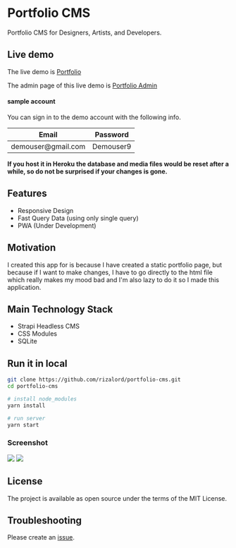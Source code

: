 # Portfolio CMS

Portfolio CMS for Designers, Artists, and Developers.

## Live demo

The live demo is [Portfolio](https://rizalord-portfolio-cms.herokuapp.com/)

The admin page of this live demo is [Portfolio Admin](https:/rizalord-portfolio-cms.herokuapp.com/admin)

#### sample account
You can sign in to the demo account with the following info.
<table>
  <thead>
    <tr>
      <th>Email</th>
      <th>Password</th>
    </tr>
  </thead>
  <tbody>
    <tr>
      <td>demouser@gmail.com</td>
      <td>Demouser9</td>
    </tr>
  </tbody>
</table>

**If you host it in Heroku the database and media files would be reset after a while, so do not be surprised if your changes is gone.**

Features
-------
* Responsive Design
* Fast Query Data (using only single query)
* PWA (Under Development)

Motivation
-------
I created this app for is because I have created a static portfolio page, but because if I want to make changes, I have to go directly to the html file which really makes my mood bad and I'm also lazy to do it so I made this application.

Main Technology Stack
-------
* Strapi Headless CMS
* CSS Modules
* SQLite

## Run it in local

```bash
git clone https://github.com/rizalord/portfolio-cms.git
cd portfolio-cms

# install node_modules
yarn install

# run server
yarn start
```

### Screenshot

![](https://i.imgur.com/eZoa7Vd.png)
![](https://i.imgur.com/pmw42Sp.png)

License
-------
 The project is available as open source under the terms of the MIT License.


Troubleshooting
-------
 Please create an [issue](https://github.com/tsurupin/portfolio/issues).
